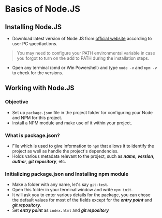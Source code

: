 # Basics of Node.JS
## Installing Node.JS
- Download latest version of Node.JS from [official website](https://nodejs.org/en/) according to user PC specifactions.
> You may need to configure your PATH environmental variable in case you forgot to turn on the add to PATH during the installation steps.
- Open any terminal (cmd or Win Powershell) and type `node -v` and `npm -v` to check for the versions.

## Working with Node.JS
### Objective
- Set up `package.json` file in the project folder for configuring your Node and NPM for this project.
- Install a NPM module and make use of it within your project.

### What is package.json?
- File which is used to give information to `npm` that allows it to identify the project as well as handle the project's dependencies.
- Holds various metadata relevant to the project, such as ***name***, ***version***, ***author***, ***git repository***, etc.

### Initializing package.json and Installing npm module
- Make a folder with any name, let's say `git-test`.
- Open this folder in your terminal window and write `npm init`.
- It will ask you to enter various details for the package, you can chose the default values for most of the fields except for the ***entry point*** and ***git repository***.
- Set ***entry point*** as `index.html` and ***git repository*** 
